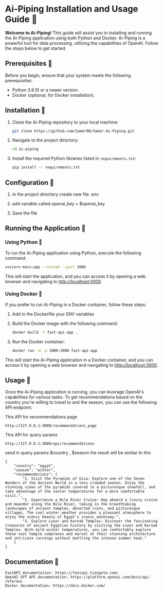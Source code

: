 # Ai-Piping Installation and Usage Guide 🚀

**Welcome to Ai-Piping!** This guide will assist you in installing and running the Ai-Piping application using both Python and Docker. Ai-Piping is a powerful tool for data processing, utilizing the capabilities of OpenAI. Follow the steps below to get started.

## Prerequisites 🚀

Before you begin, ensure that your system meets the following prerequisites:

- Python 3.8.10 or a newer version.
- Docker (optional, for Docker installation).

## Installation 🚀

1. Clone the Ai-Piping repository to your local machine:

   ```bash
   git clone https://github.com/Samer98/Samer-Ai-Piping.git
   ```

2. Navigate to the project directory:

   ```bash
   cd ai-piping
   ```

3. Install the required Python libraries listed in `requirements.txt`:

   ```bash
   pip install -r requirements.txt
   ```
## Configuration 🚀

1. In the project directory create new file .env

2. add variable called openai_key = $openai_key

3. Save the file

## Running the Application 🚀

### Using Python 🚀

To run the Ai-Piping application using Python, execute the following command:

```bash
uvicorn main:app --reload --port 3000
```

This will start the application, and you can access it by opening a web browser and navigating to [http://localhost:3000](http://localhost:3000).

### Using Docker 🚀

If you prefer to run Ai-Piping in a Docker container, follow these steps:

1. Add in the Dockerfile your ENV variables

2. Build the Docker image with the following command:

   ```bash
   docker build -t fast-api-app .
   ```

3. Run the Docker container:

   ```bash
   docker run -d -p 3000:3000 fast-api-app
   ```

This will start the Ai-Piping application in a Docker container, and you can access it by opening a web browser and navigating to [http://localhost:3000](http://localhost:8000).

## Usage 🚀

Once the Ai-Piping application is running, you can leverage OpenAI's capabilities for various tasks. To get recommendations based on the country you're willing to travel to and the season, you can use the following API endpoint:

This API for recommendations page
```
http://127.0.0.1:3000/recommendations_page
```

This API for query params
```
http://127.0.0.1:3000/api/recommendations
```
send in query params $country ,  $season
the result will be similar to this
```
{
    "country": "egypt",
    "season": "winter",
    "recommendations": [
        "1. Visit the Pyramids of Giza: Explore one of the Seven Wonders of the Ancient World in a less crowded season. Enjoy the stunning views of the pyramids covered in a picturesque snowfall, and take advantage of the cooler temperatures for a more comfortable visit.",
        "2. Experience a Nile River Cruise: Hop aboard a luxury cruise and meander along the Nile River, taking in the breathtaking landscapes of ancient temples, deserted ruins, and picturesque villages. The cool winter weather provides a pleasant atmosphere to enjoy the scenic beauty of Egypt's iconic waterway.",
        "3. Explore Luxor and Karnak Temples: Discover the fascinating treasures of ancient Egyptian history by visiting the Luxor and Karnak Temples. With mild winter temperatures, you can comfortably explore these vast temple complexes and marvel at their stunning architecture and intricate carvings without battling the intense summer heat."
    ]
}
```

## Documentation 🚀

    FastAPI documentation: https://fastapi.tiangolo.com/
    OpenAI GPT API documentation: https://platform.openai.com/docs/api-referenc
    Docker documentation: https://docs.docker.com/
